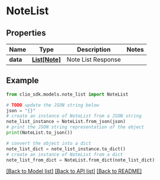# NoteList


## Properties

Name | Type | Description | Notes
------------ | ------------- | ------------- | -------------
**data** | [**List[Note]**](Note.md) | Note List Response | 

## Example

```python
from clio_sdk.models.note_list import NoteList

# TODO update the JSON string below
json = "{}"
# create an instance of NoteList from a JSON string
note_list_instance = NoteList.from_json(json)
# print the JSON string representation of the object
print(NoteList.to_json())

# convert the object into a dict
note_list_dict = note_list_instance.to_dict()
# create an instance of NoteList from a dict
note_list_from_dict = NoteList.from_dict(note_list_dict)
```
[[Back to Model list]](../README.md#documentation-for-models) [[Back to API list]](../README.md#documentation-for-api-endpoints) [[Back to README]](../README.md)



